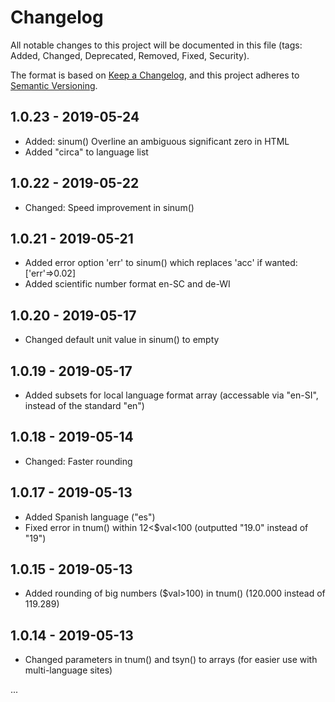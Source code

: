 # Changelog
All notable changes to this project will be documented in this file (tags: Added, Changed, Deprecated, Removed, Fixed, Security).

The format is based on [Keep a Changelog](https://keepachangelog.com/en/1.0.0/),
and this project adheres to [Semantic Versioning](https://semver.org/spec/v2.0.0.html).


## 1.0.23 - 2019-05-24
- Added: sinum() Overline an ambiguous significant zero in HTML
- Added "circa" to language list

## 1.0.22 - 2019-05-22
- Changed: Speed improvement in sinum() 

## 1.0.21 - 2019-05-21
- Added error option 'err' to sinum() which replaces 'acc' if wanted: ['err'=>0.02]
- Added scientific number format en-SC and de-WI 

## 1.0.20 - 2019-05-17
- Changed default unit value in sinum() to empty

## 1.0.19 - 2019-05-17
- Added subsets for local language format array (accessable via "en-SI", instead of the standard "en")

## 1.0.18 - 2019-05-14
- Changed: Faster rounding 

## 1.0.17 - 2019-05-13
- Added Spanish language ("es")
- Fixed error in tnum() within 12<$val<100 (outputted "19.0" instead of "19")

## 1.0.15 - 2019-05-13
- Added rounding of big numbers ($val>100) in tnum() (120.000 instead of 119.289)

## 1.0.14 - 2019-05-13
- Changed parameters in tnum() and tsyn() to arrays (for easier use with multi-language sites)

...
